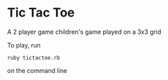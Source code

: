 # Tic Tac Toe

A 2 player game children's game played on a 3x3 grid

To play, run 

`ruby tictactoe.rb`

on the command line
